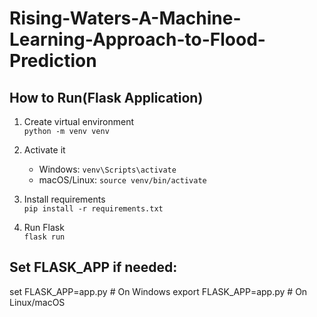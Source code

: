 # Rising-Waters-A-Machine-Learning-Approach-to-Flood-Prediction
## How to Run(Flask Application)

1. Create virtual environment  
   `python -m venv venv`

2. Activate it  
   - Windows: `venv\Scripts\activate`
   - macOS/Linux: `source venv/bin/activate`

3. Install requirements  
   `pip install -r requirements.txt`

4. Run Flask  
   `flask run`
   
## Set FLASK_APP if needed:
set FLASK_APP=app.py   # On Windows
export FLASK_APP=app.py # On Linux/macOS

